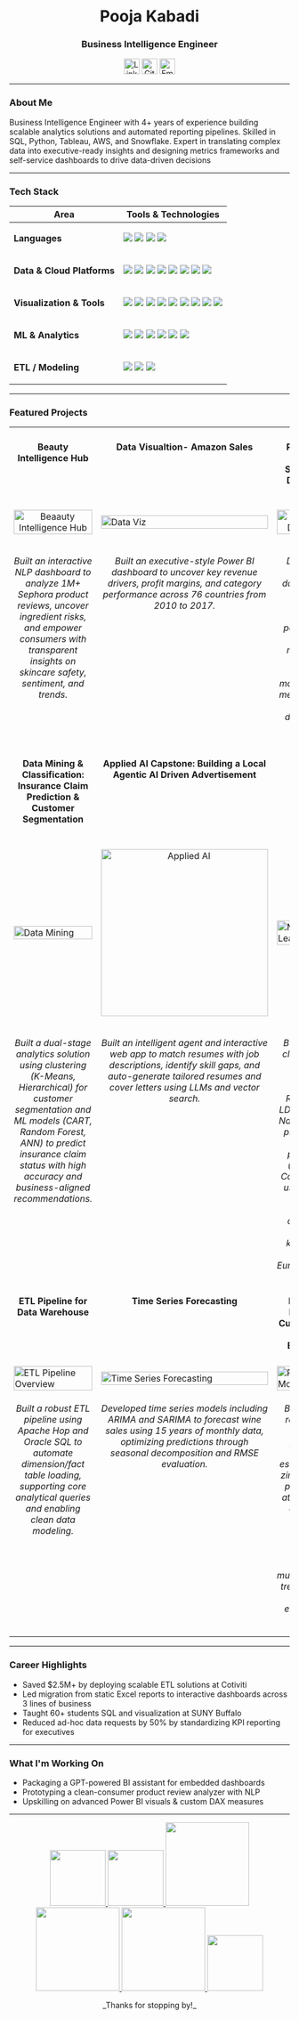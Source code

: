 <h1 align="center">Pooja Kabadi</h1>
<h3 align="center">Business Intelligence Engineer</h3>

<p align="center">
  <a href="https://www.linkedin.com/in/pooja-kabadi-26b1151a6/"><img src="https://github.com/user-attachments/assets/b3632ac5-8e0d-46f9-9966-e384f9081206" alt="Linked Icon" height="28px" /></a>
  <a href="https://github.com/poojakabadi"><img src="https://github.com/user-attachments/assets/35542d84-6d00-42e0-896e-b2f9dc021b7a" alt="Github Icon" height="28px" /></a>
  <a href="mailto:kabadi.pooja18@gmail.com"><img src="https://github.com/user-attachments/assets/d26a9eaf-10e7-4dbf-8454-1ba3d2cb6040" alt="Email Icon" height="28px" /></a>
</p>


---

### About Me

Business Intelligence Engineer with 4+ years of experience building scalable analytics solutions and automated reporting pipelines. 
Skilled in SQL, Python, Tableau, AWS, and Snowflake. Expert in translating complex data into executive-ready insights and 
designing metrics frameworks and self-service dashboards to drive data-driven decisions

---


### Tech Stack

| Area | Tools & Technologies |
|------|----------------------|
| **Languages** | <p align="left"> <img src="https://img.shields.io/badge/Python-3776AB?style=for-the-badge&logo=python&logoColor=white" />  <img src="https://img.shields.io/badge/R-276DC3?style=for-the-badge&logo=r&logoColor=white" />  <img src="https://img.shields.io/badge/SQL-4479A1?style=for-the-badge&logo=postgresql&logoColor=white" />  <img src="https://img.shields.io/badge/Bash-4EAA25?style=for-the-badge&logo=gnubash&logoColor=white" /> </p> |
| **Data & Cloud Platforms** | <p align="left"> <img src="https://img.shields.io/badge/Snowflake-56B9DA?style=for-the-badge&logo=snowflake&logoColor=white" /> <img src="https://img.shields.io/badge/AWS_S3-FF9900?style=for-the-badge&logo=amazonaws&logoColor=white" /> <img src="https://img.shields.io/badge/AWS_Redshift-8C4FFF?style=for-the-badge&logo=amazonaws&logoColor=white" /> <img src="https://img.shields.io/badge/AWS_EC2-FF9900?style=for-the-badge&logo=amazonaws&logoColor=white" /> <img src="https://img.shields.io/badge/DynamoDB-4053D6?style=for-the-badge&logo=amazon-dynamodb&logoColor=white" />  <img src="https://img.shields.io/badge/Hadoop-66CCFF?style=for-the-badge&logo=apachehadoop&logoColor=black" /> <img src="https://img.shields.io/badge/Cloudera-EE8D00?style=for-the-badge&logo=cloudera&logoColor=white" /> <img src="https://img.shields.io/badge/Oracle_DB-F80000?style=for-the-badge&logo=oracle&logoColor=white" /> </p> |
| **Visualization & Tools** | <p align="left">  <img src="https://img.shields.io/badge/Tableau-E97627?style=for-the-badge&logo=tableau&logoColor=white" /> <img src="https://img.shields.io/badge/Power_BI-F2C811?style=for-the-badge&logo=powerbi&logoColor=black" /> <img src="https://img.shields.io/badge/Looker-4285F4?style=for-the-badge&logo=looker&logoColor=white" /> <img src="https://img.shields.io/badge/QuickSight-232F3E?style=for-the-badge&logo=amazon-aws&logoColor=white" /> <img src="https://img.shields.io/badge/SAP_BO-0FAAFF?style=for-the-badge&logo=sap&logoColor=white" /> <img src="https://img.shields.io/badge/Hive-FDEE21?style=for-the-badge&logo=apachehive&logoColor=black" /> <img src="https://img.shields.io/badge/Impala-FF9900?style=for-the-badge" /> <img src="https://img.shields.io/badge/Git-F05032?style=for-the-badge&logo=git&logoColor=white" /> <img src="https://img.shields.io/badge/Jira-0052CC?style=for-the-badge&logo=jira&logoColor=white" /></p> |
| **ML & Analytics** | <p align="left">  <img src="https://img.shields.io/badge/Pandas-150458?style=for-the-badge&logo=pandas&logoColor=white" /> <img src="https://img.shields.io/badge/Scikit--Learn-F7931E?style=for-the-badge&logo=scikit-learn&logoColor=white" />  <img src="https://img.shields.io/badge/A/B%20Testing-7B1FA2?style=for-the-badge" />  <img src="https://img.shields.io/badge/PySpark-E25A1C?style=for-the-badge&logo=apachespark&logoColor=white" />  <img src="https://img.shields.io/badge/Matplotlib-0C63B4?style=for-the-badge" />  <img src="https://img.shields.io/badge/Seaborn-2E7DB4?style=for-the-badge" /></p> |
| **ETL / Modeling** | <p align="left"> <img src="https://img.shields.io/badge/Apache_Hop-231F20?style=for-the-badge&logo=apache&logoColor=white" /> <img src="https://img.shields.io/badge/Star_Schema-4B8BBE?style=for-the-badge" />  <img src="https://img.shields.io/badge/Snowflake_Modeling-56B9DA?style=for-the-badge&logo=snowflake&logoColor=white" /></p> |

---

### Featured Projects

<table>
    <tr>
    <td width="33%" valign="top">
      <h4 align="center">Beauty Intelligence Hub</h4>
    </td>
     <td width="33%" valign="top">
      <h4 align="center">Data Visualtion- Amazon Sales</h4>
    </td>
     <td width="33%" valign="top">
      <h4 align="center">Revenue in Motion – Seasonal BI Dashboard</h4>
    </td>
  </tr>
   <tr>
    <td width="33%" align=center valign="middle">
      <a href="https://github.com/PoojaKabadi/Beauty-Intelligence-Hub/blob/main/README.md">
        <img src="https://github.com/user-attachments/assets/24296fdf-a339-45f1-870c-eadd98ad70b4" alt="Beaauty Intelligence Hub"  width="100%"/>
      </a> 
    </td>
     <td width="33%" valign="middle">
       <a href="https://github.com/PoojaKabadi/Data-Visualisation-Amazon-Sales/blob/main/README.md">
        <img src="https://github.com/user-attachments/assets/f9277f5c-b597-4fbe-bdde-93bd0bf87bf2" alt="Data Viz" width="100%" /> 
      </a>
       </td>
     <td width="33%" valign="middle">
      <p align="center">
        <a href="https://github.com/PoojaKabadi/Seasonal-PowerBI-Dashboard/blob/main/README.md">
          <img src="https://github.com/user-attachments/assets/45bd0118-9f89-4566-8fb8-3b4375cb44b3" alt="PowerBI Dashboard" width="100%" />
        </a>
      </p>
      </td>
  </tr>
  <tr>
    <td width="33%" valign="top">
      <p align="center">
        <i>
        Built an interactive NLP dashboard to analyze 1M+ Sephora product reviews, uncover ingredient risks, and empower consumers with transparent insights on skincare safety, sentiment, and trends.  </i><br>
        </i><br>
      </p>
    </td>
     <td width="33%" valign="top">
       <p align="center">
        <i>
         Built an executive-style Power BI dashboard to uncover key revenue drivers, profit margins, and category performance across 76 countries from 2010 to 2017.
  </i><br>
      </p>
    </td>
     <td width="33%" valign="top">
      <p align="center">
        <i>
          Designed a Power BI dashboard to uncover seasonal revenue patterns and business momentum using star schema modeling, DAX measures, and multi-dimensional slicing.
        </i>
      </p>
    </td>
  </tr>

  
  <tr>
  <td width="33%" valign="top">
      <h4 align="center">Data Mining & Classification: Insurance Claim Prediction & Customer Segmentation</h4>
    </td>
     <td width="33%" valign="top">
      <h4 align="center">Applied AI Capstone: Building a Local Agentic AI Driven Advertisement</h4>
    </td>
    <td width="33%" valign="top">
        <h4 align="center">Machine Learning</h4>
    </td>
  </tr>
  <tr>
     <td width="33%" valign="middle">
       <a href="https://github.com/PoojaKabadi/Data-mining-Project/blob/main/README.md">
        <img src="https://github.com/user-attachments/assets/5baeb367-cdc2-4885-8502-fb659c80f1f7" alt="Data Mining" width="100%" /> 
       </a>
       </td>
     <td width="33%" valign="middle">
      <p align="center">
        <a href="https://github.com/PoojaKabadi/Applied-AI/blob/main/README.md">
          <img src="https://github.com/user-attachments/assets/ea143d89-f712-49aa-bd82-4254122f0b43" alt="Applied AI" alt="ETL" width="300px" />
        </a>
      </p>
      </td>
    <td width="33%" valign="middle">
      <a href="https://github.com/PoojaKabadi/Machine-Learning-Project/blob/main/README.md">
        <img src="https://github.com/user-attachments/assets/641a8b8c-1772-446c-9af3-c65c2520cd28" alt="Machine Learning" width="100%" />
      </a>
    </td>
  </tr>

   <tr>
    <td width="33%" valign="top">
       <p align="center">
        <i>
         Built a dual-stage analytics solution using clustering (K-Means, Hierarchical) for customer segmentation and ML models (CART, Random Forest, ANN) to predict insurance claim status with high accuracy and business-aligned recommendations.
  </i><br>
      </p>
    </td>
     <td width="33%" valign="top">
      <p align="center">
        <i>
          Built an intelligent agent and interactive web app to match resumes with job descriptions, identify skill gaps, and auto-generate tailored resumes and cover letters using LLMs and vector search.
        </i>
      </p>
    </td>
    <td width="33%" valign="top">
      <p align="center">
        <i>
         Built multiple classification models including Logistic Regression, LDA, KNN, and Naïve Bayes to predict voter party preference (Labour vs Conservative) using survey data on economic conditions, political knowledge, and Euroscepticism.
        </i><br>
      </p>
    </td>
  </tr>



  <!-- 👇 Add more rows below -->
 <tr>
    <td width="33%" valign="top">
      <h4 align="center">ETL Pipeline for Data Warehouse</h4>
    </td>

   <td width="33%" valign="top">
      <h4 align="center">Time Series Forecasting</h4>
    </td>
   <td width="33%" valign="top">
      <h4 align="center">Predictive Modeling: Cubic Zirconia Price Estimation</h4>
    </td>
    
  </tr>
   <tr>
     <td width="33%" valign="middle">
      <a href="https://github.com/PoojaKabadi/Cloud-Datawarehouse/blob/main/README.md">
        <img src="https://github.com/user-attachments/assets/4b593a26-725b-4630-a97c-2f26b7279e0e" alt="ETL Pipeline Overview" width="100%" /> 
      </a>
    </td>

   <td width="33%" valign="middle">
      <a href="https://github.com/PoojaKabadi/Time-series-forecastiong-project/blob/main/README.md">
        <img src="https://github.com/user-attachments/assets/c986af25-4580-4dc5-80fb-844aa9fa30a8" alt="Time Series Forecasting" width="100%" />
      </a>
    </td>
    <td width="33%" valign="middle">
      <a href="https://github.com/PoojaKabadi/Predictive-modelling/blob/main/README.md">
        <img src="https://github.com/user-attachments/assets/336462d3-cb78-4661-971c-5410be829c62" alt="Predictive Modelling" width="100%" />
      </a>
    </td>
    
  </tr>
  <tr>
     <td width="33%" valign="top">
      <p align="center">
        <i>
          Built a robust ETL pipeline using Apache Hop and Oracle SQL to automate dimension/fact table loading, supporting core analytical queries and enabling clean data modeling.
        </i><br>
      </p>
    </td>

   <td width="33%" valign="top">
      <p align="center">
        <i>
          Developed time series models including ARIMA and SARIMA to forecast wine sales using 15 years of monthly data, optimizing predictions through seasonal decomposition and RMSE evaluation.
        </i><br>
      </p>
    </td>
    <td width="33%" valign="top">
      <p align="center">
        <i>
         Built a linear regression-based predictive model to estimate cubic zirconia stone prices using attributes like carat, cut, color, and clarity, improving accuracy through multicollinearity treatment and feature engineering.  </i><br>
        </i><br>
      </p>
    </td>
    
  </tr>

 </table>


---

### Career Highlights

- Saved $2.5M+ by deploying scalable ETL solutions at Cotiviti  
- Led migration from static Excel reports to interactive dashboards across 3 lines of business  
- Taught 60+ students SQL and visualization at SUNY Buffalo  
- Reduced ad-hoc data requests by 50% by standardizing KPI reporting for executives  

---

### What I'm Working On

- Packaging a GPT-powered BI assistant for embedded dashboards  
- Prototyping a clean-consumer product review analyzer with NLP  
- Upskilling on advanced Power BI visuals & custom DAX measures  

---
<p align="center">
   <a href="https://www.credly.com/badges/11b87d47-c3b5-4621-bc0d-a92b8eabce0d/public_url">
  <img src="https://github.com/user-attachments/assets/b0c8ee24-10ad-4ae4-b374-ddd9ea63e6a7" width="100px/"> 
</a>
  <a href="https://www.credly.com/badges/69256007-08bf-4842-b582-5478ff7205fd/public_url">
  <img src="https://github.com/user-attachments/assets/58dbf745-44a3-4566-b903-24d0d2e22ccb" width="100px/"> 
</a> <a href="https://achieve.snowflake.com/25c6ab9a-c261-4055-ab97-290a6e65be93#acc.5O9jwLJg">
  <img src="https://github.com/user-attachments/assets/8024aeae-3daf-4344-8943-2a3b276ad99a" width="150px"/> </a>  <a href="https://credentials.databricks.com/3b133f04-117e-42f3-9a8b-3c15f285884a#acc.RNAVOXQZ">
  <img src="https://github.com/user-attachments/assets/34385f8d-b253-4acc-bf25-86c8f6614dc1" width="150px" /> 
     </a>     <a href="https://credentials.databricks.com/dd6aeded-f97e-4c5c-bb6d-a22cacbd042b#acc.yS9ZCmrD">
  <img src="https://github.com/user-attachments/assets/2968eaff-262e-4210-bbd7-d6f99a9871c3" width="150px"/>  </a>   <a href="https://credentials.databricks.com/5f43a4d8-257f-47d1-a700-ecf7e8d8701c#acc.lsRiS3X1">
  <img src="https://github.com/user-attachments/assets/8c3962ad-46e5-4d67-97ac-0e0857006757" width="100px"/>  </a>

</p>







<p align="center"> _Thanks for stopping by!_ </p>

